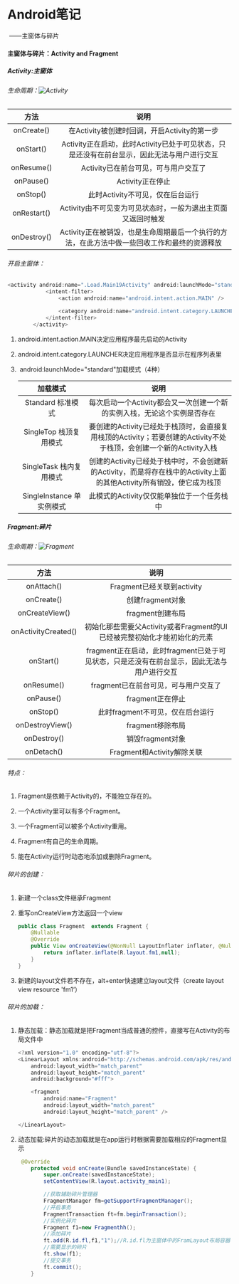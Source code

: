 # Android笔记

​				——主窗体与碎片

#### 主窗体与碎片：Activity and Fragment

##### Activity:主窗体

###### 生命周期：![Activity](../image/Activity.png)

|    方法     |                             说明                             |
| :---------: | :----------------------------------------------------------: |
| onCreate()  |         在Activity被创建时回调，开启Activity的第一步         |
|  onStart()  | Activity正在启动，此时Activity已处于可见状态，只是还没有在前台显示，因此无法与用户进行交互 |
| onResume()  |             Activity已在前台可见，可与用户交互了             |
|  onPause()  |                       Activity正在停止                       |
|  onStop()   |               此时Activity不可见，仅在后台运行               |
| onRestart() | Activity由不可见变为可见状态时，一般为退出主页面又返回时触发 |
| onDestroy() | Activity正在被销毁，也是生命周期最后一个执行的方法，在此方法中做一些回收工作和最终的资源释放 |

###### 开启主窗体：

```java
<activity android:name=".Load.Main19Activity" android:launchMode="standard">
            <intent-filter>
                <action android:name="android.intent.action.MAIN" />

                <category android:name="android.intent.category.LAUNCHER" />
            </intent-filter>
        </activity>
```

1. ​	android.intent.action.MAIN决定应用程序最先启动的Activity

2. ​	android.intent.category.LAUNCHER决定应用程序是否显示在程序列表里

3. ​	android:launchMode="standard"加载模式（4种）

   |         加载模式          |                             说明                             |
   | :-----------------------: | :----------------------------------------------------------: |
   |     Standard 标准模式     | 每次启动一个Activity都会又一次创建一个新的实例入栈，无论这个实例是否存在 |
   |  SingleTop 栈顶复用模式   | 要创建的Activity已经处于栈顶时，会直接复用栈顶的Activity；若要创建的Activity不处于栈顶，会创建一个新的Activity入栈 |
   |  SingleTask 栈内复用模式  | 创建的Activity已经处于栈中时，不会创建新的Activity，而是将存在栈中的Activity上面的其他Activity所有销毁，使它成为栈顶 |
   | SingleInstance 单实例模式 |          此模式的Activity仅仅能单独位于一个任务栈中          |

##### Fragment:碎片

###### 生命周期：![Fragment](../image/Fragment.png)

|        方法         |                             说明                             |
| :-----------------: | :----------------------------------------------------------: |
|     onAttach()      |                  Fragment已经关联到activity                  |
|     onCreate()      |                       创建fragment对象                       |
|   onCreateView()    |                       fragment创建布局                       |
| onActivityCreated() | 初始化那些需要父Activity或者Fragment的UI已经被完整初始化才能初始化的元素 |
|      onStart()      | fragment正在启动，此时fragment已处于可见状态，只是还没有在前台显示，因此无法与用户进行交互 |
|     onResume()      |             fragment已在前台可见，可与用户交互了             |
|      onPause()      |                       fragment正在停止                       |
|      onStop()       |               此时fragment不可见，仅在后台运行               |
|   onDestroyView()   |                       fragment移除布局                       |
|     onDestroy()     |                       销毁fragment对象                       |
|     onDetach()      |                  Fragment和Activity解除关联                  |

###### 特点：

1. Fragment是依赖于Activity的，不能独立存在的。

2. 一个Activity里可以有多个Fragment。

3. 一个Fragment可以被多个Activity重用。

4. Fragment有自己的生命周期。

5. 能在Activity运行时动态地添加或删除Fragment。

   

###### 碎片的创建：

1. 新建一个class文件继承Fragment

2. 重写onCreateView方法返回一个view

   ```java
   public class Fragment  extends Fragment {
       @Nullable
       @Override
       public View onCreateView(@NonNull LayoutInflater inflater, @Nullable ViewGroup container, @Nullable Bundle savedInstanceState) {
           return inflater.inflate(R.layout.fm1,null);
       }
   }
   ```

3. 新建的layout文件若不存在，alt+enter快速建立layout文件（create layout view resource 'fm1‘）

###### 碎片的加载：

1. 静态加载：静态加载就是把Fragment当成普通的控件，直接写在Activity的布局文件中

   ```java
   <?xml version="1.0" encoding="utf-8"?>
   <LinearLayout xmlns:android="http://schemas.android.com/apk/res/android"
       android:layout_width="match_parent"
       android:layout_height="match_parent"
       android:background="#fff">
   
       <fragment
           android:name="Fragment"
           android:layout_width="match_parent"
           android:layout_height="match_parent" />
   
   </LinearLayout>
   ```

   

2. 动态加载:碎片的动态加载就是在app运行时根据需要加载相应的Fragment显示

   ```java
   	@Override
       protected void onCreate(Bundle savedInstanceState) {
           super.onCreate(savedInstanceState);
           setContentView(R.layout.activity_main1);
   
           //获取辅助碎片管理器
           FragmentManager fm=getSupportFragmentManager();
           //开启事务
           FragmentTransaction ft=fm.beginTransaction();
           //实例化碎片
           Fragment f1=new Fragmenthh();
           //添加碎片
           ft.add(R.id.fl,f1,"1");//R.id.fl为主窗体中的FramLayout布局容器
           //需要显示的碎片
           ft.show(f1);
           //提交事务
           ft.commit();
       }
   ```

   